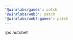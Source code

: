 ```yaml
---
'@winrlabs/games': patch
'@winrlabs/web3': patch
'@winrlabs/web3-games': patch
---
```


rps autobet
